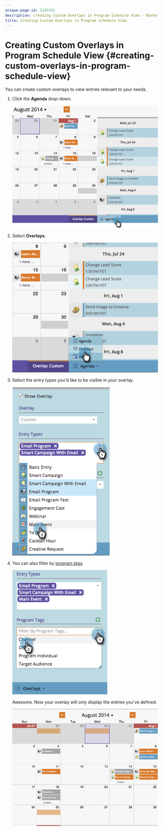 ```yaml
---
unique-page-id: 1147251
description: Creating Custom Overlays in Program Schedule View - Marketo Docs - Product Documentation
title: Creating Custom Overlays in Program Schedule View
---
```


# Creating Custom Overlays in Program Schedule View {#creating-custom-overlays-in-program-schedule-view}

You can create custom overlays to view entries relevant to your needs.

1. Click the **Agenda** drop-down. 

   ![](assets/image2014-9-24-10-3a20-3a11.png)

1. Select **Overlays**. 

   ![](assets/image2014-9-24-10-3a20-3a17.png)

1. Select the entry types you'd like to be visible in your overlay. 

   ![](assets/image2014-9-24-10-3a20-3a26.png)

1. You can also filter by [program tags](../../../../product-docs/core-marketo-concepts/programs/working-with-programs/understanding-tags/use-tags-in-a-program.md). 

   ![](assets/image2014-9-24-10-3a20-3a32.png)

   Awesome. Now your overlay will only display the entries you've defined.

   ![](assets/image2014-9-24-10-3a20-3a37.png)


